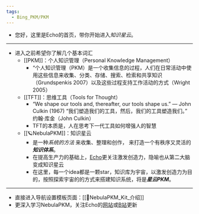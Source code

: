 ```yaml
---
tags:
  - Bing_PKM/PKM
---
```

- 您好，这里是Echo的首页，带你开始进入*知识星云*。

---

- 进入之前希望你了解几个基本词汇
	- [[PKM]]：个人知识管理（Personal Knowledge Management）
		- “个人知识管理（PKM）是一个收集信息的过程，人们在日常活动中使用这些信息来收集、分类、存储、搜索、检索和共享知识（Grundspenkis 2007）以及这些过程支持工作活动的方式（Wright 2005）
	- [[TFT]]：思维工具（Tools for Thought）
		- “We shape our tools and, thereafter, our tools shape us.” — John Culkin (1967)  “我们塑造我们的工具，然后，我们的工具塑造我们。” 约翰·库金（John Culkin）  
		- TFT的本质是，人在思考下一代工具如何增强人的智慧
	- [[🪐NebulaPKM]]：知识星云
		- 是一种*系统的方法* 来收集、整理和创作，  来打造一个有秩序又灵活的***知识体系***。
		- 在提高生产力的基础上，[Echo](https://www.nebulapkm.com/About-me)更关注激发创造力，隐喻也从第二大脑变成知识星云
		- 在这里，每一个idea都是一颗star，知识库为宇宙，以激发创造力为目的，按照探索宇宙的的方式来搭建知识系统，将是***星云PKM***。

---

- 直接进入导航设置模板页面：[[🚀NebulaPKM_Kit_介绍]]
- 更深入学习NebulaPKM，关注Echo的[网站](https://www.nebulapkm.com/)或[B站](https://space.bilibili.com/332569278)更新
